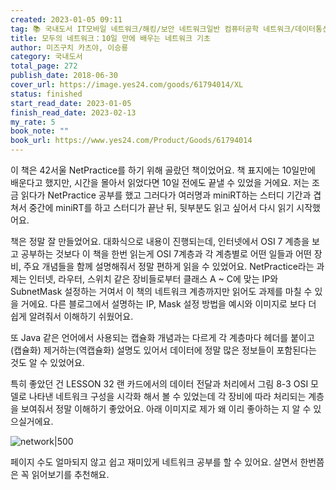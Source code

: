 ```yaml
---
created: 2023-01-05 09:11
tag: 📚 국내도서 IT모바일 네트워크/해킹/보안 네트워크일반 컴퓨터공학 네트워크/데이터통신
title: 모두의 네트워크：10일 만에 배우는 네트워크 기초
author: 미즈구치 카츠야, 이승룡
category: 국내도서
total_page: 272
publish_date: 2018-06-30
cover_url: https://image.yes24.com/goods/61794014/XL
status: finished
start_read_date: 2023-01-05
finish_read_date: 2023-02-13
my_rate: 5
book_note: ""
book_url: https://www.yes24.com/Product/Goods/61794014
---
```


이 책은 42서울 NetPractice를 하기 위해 골랐던 책이었어요. 책 표지에는 10일만에 배운다고 했지만, 시간을 몰아서 읽었다면 10일 전에도 끝낼 수 있었을 거에요.
저는 조금 읽다가 NetPractice 공부를 했고 그러다가 여러명과 miniRT하는 스터디 기간과 겹쳐서 중간에 miniRT를 하고 스터디가 끝난 뒤, 뒷부분도 읽고 싶어서 다시 읽기 시작했어요.

책은 정말 잘 만들었어요. 대화식으로 내용이 진행되는데, 인터넷에서 OSI 7 계층을 보고 공부하는 것보다 이 책을 한번 읽는게 OSI 7계층과 각 계층별로 어떤 일들과 어떤 장비, 주요 개념들을 함께 설명해줘서 정말 편하게 읽을 수 있었어요.
NetPractice라는 과제는 인터넷, 라우터, 스위치 같은 장비들로부터 클래스 A ~ C에 맞는 IP와 SubnetMask 설정하는 거여서 이 책의 네트워크 계층까지만 읽어도 과제를 마칠 수 있을 거에요.
다른 블로그에서 설명하는 IP, Mask 설정 방법을 예시와 이미지로 보다 더 쉽게 알려줘서 이해하기 쉬웠어요.

또 Java 같은 언어에서 사용되는 캡슐화 개념과는 다르게 각 계층마다 헤더를 붙이고(캡슐화) 제거하는(역캡슐화) 설명도 있어서 데이터에 정말 많은 정보들이 포함된다는 것도 알 수 있었어요.

특히 좋았던 건 LESSON 32 랜 카드에서의 데이터 전달과 처리에서 그림 8-3 OSI 모델로 나타낸 네트워크 구성을 시각화 해서 볼 수 있었는데 각 장비에 따라 처리되는 계층을 보여줘서 정말 이해하기 좋았어요. 아래 이미지로 제가 왜 이리 좋아하는 지 알 수 있으실거에요.

![network|500](assets/network1.webp)

페이지 수도 얼마되지 않고 쉽고 재미있게 네트워크 공부를 할 수 있어요.
살면서 한번쯤은 꼭 읽어보기를 추천해요.